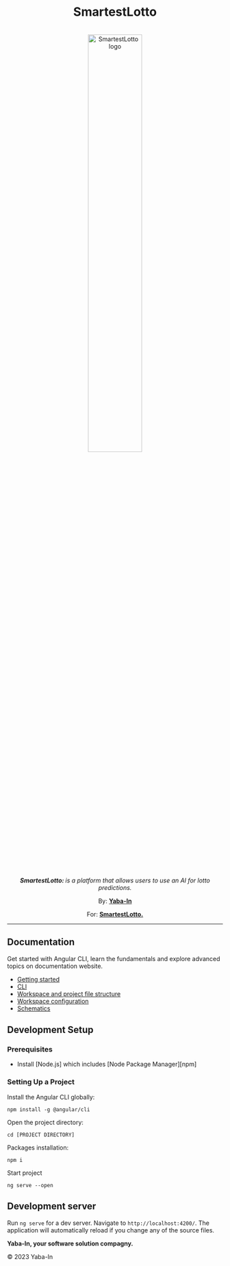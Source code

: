 <h1 align="center">SmartestLotto</h1>

<p align="center">
  <br>
  <img src="http://drive.google.com/uc?id=11S1terSxUJRSJoFN9Kw-3RDwUy4phs3d" alt="SmartestLotto logo" width="50%" height="50%"/>
  <br><br>
  <i><b> SmartestLotto: </b>is a platform that allows users to use an AI for lotto predictions.</i>
  <br>
</p>

<p align="center">By:
  <a href="https://yaba-in.com" target="_blank"><strong>Yaba-In</strong></a>
  <br>
</p>

<p align="center">For:
  <a href="https://smartestlotto.io" target="_blank"><strong>SmartestLotto.</strong></a>
  <br>
</p>


<hr>

## Documentation

Get started with Angular CLI, learn the fundamentals and explore advanced topics on documentation website.

- [Getting started](https://angular.io/start)
- [CLI](https://angular.io/cli)
- [Workspace and project file structure](https://angular.io/guide/file-structure)
- [Workspace configuration](https://angular.io/guide/workspace-config)
- [Schematics](https://angular.io/guide/schematics)


## Development Setup


### Prerequisites

- Install [Node.js] which includes [Node Package Manager][npm]

### Setting Up a Project

Install the Angular CLI globally:

```
npm install -g @angular/cli
```

Open the project directory:

```
cd [PROJECT DIRECTORY]
```

Packages installation:

```
npm i
```

Start project

```
ng serve --open
```

## Development server

Run `ng serve` for a dev server. Navigate to `http://localhost:4200/`. The application will automatically reload if you change any of the source files.




**Yaba-In, your software solution compagny.**



© 2023 Yaba-In
